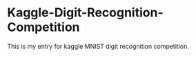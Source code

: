 # Kaggle-Digit-Recognition-Competition

This is my entry for kaggle MNIST digit recognition competition.
